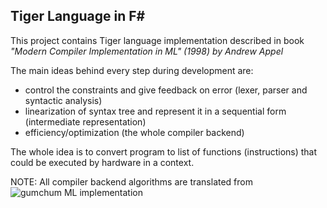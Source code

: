 ## Tiger Language in F#

This project contains Tiger language implementation described in book <br/>
_"Modern Compiler Implementation in ML" (1998) by Andrew Appel_

The main ideas behind every step during development are:

- control the constraints and give feedback on error (lexer, parser and syntactic analysis)
- linearization of syntax tree and represent it in a sequential form (intermediate representation)
- efficiency/optimization (the whole compiler backend)

The whole idea is to convert program to list of functions (instructions) that could be executed
by hardware in a context.

NOTE: All compiler backend algorithms are translated from ![gumchum ML implementation](https://github.com/gumchum/tiger)